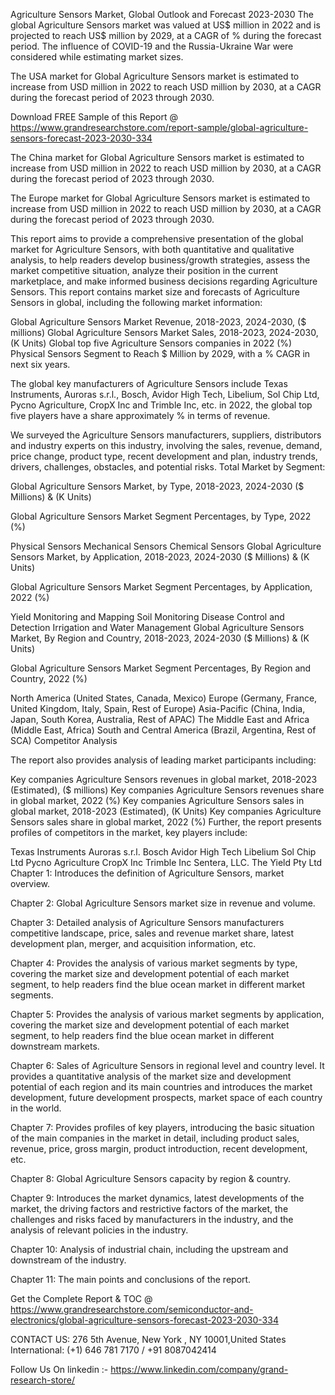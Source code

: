 Agriculture Sensors Market, Global Outlook and Forecast 2023-2030
The global Agriculture Sensors market was valued at US$ million in 2022 and is projected to reach US$ million by 2029, at a CAGR of % during the forecast period. The influence of COVID-19 and the Russia-Ukraine War were considered while estimating market sizes.

The USA market for Global Agriculture Sensors market is estimated to increase from USD million in 2022 to reach USD million by 2030, at a CAGR during the forecast period of 2023 through 2030.

Download FREE Sample of this Report @ https://www.grandresearchstore.com/report-sample/global-agriculture-sensors-forecast-2023-2030-334

The China market for Global Agriculture Sensors market is estimated to increase from USD million in 2022 to reach USD million by 2030, at a CAGR during the forecast period of 2023 through 2030.

The Europe market for Global Agriculture Sensors market is estimated to increase from USD million in 2022 to reach USD million by 2030, at a CAGR during the forecast period of 2023 through 2030.

This report aims to provide a comprehensive presentation of the global market for Agriculture Sensors, with both quantitative and qualitative analysis, to help readers develop business/growth strategies, assess the market competitive situation, analyze their position in the current marketplace, and make informed business decisions regarding Agriculture Sensors. This report contains market size and forecasts of Agriculture Sensors in global, including the following market information:

Global Agriculture Sensors Market Revenue, 2018-2023, 2024-2030, ($ millions)
Global Agriculture Sensors Market Sales, 2018-2023, 2024-2030, (K Units)
Global top five Agriculture Sensors companies in 2022 (%)
Physical Sensors Segment to Reach $ Million by 2029, with a % CAGR in next six years.

The global key manufacturers of Agriculture Sensors include Texas Instruments, Auroras s.r.l., Bosch, Avidor High Tech, Libelium, Sol Chip Ltd, Pycno Agriculture, CropX Inc and Trimble Inc, etc. in 2022, the global top five players have a share approximately % in terms of revenue.

We surveyed the Agriculture Sensors manufacturers, suppliers, distributors and industry experts on this industry, involving the sales, revenue, demand, price change, product type, recent development and plan, industry trends, drivers, challenges, obstacles, and potential risks. Total Market by Segment:

Global Agriculture Sensors Market, by Type, 2018-2023, 2024-2030 ($ Millions) & (K Units)

Global Agriculture Sensors Market Segment Percentages, by Type, 2022 (%)

Physical Sensors
Mechanical Sensors
Chemical Sensors
Global Agriculture Sensors Market, by Application, 2018-2023, 2024-2030 ($ Millions) & (K Units)

Global Agriculture Sensors Market Segment Percentages, by Application, 2022 (%)

Yield Monitoring and Mapping
Soil Monitoring
Disease Control and Detection
Irrigation and Water Management
Global Agriculture Sensors Market, By Region and Country, 2018-2023, 2024-2030 ($ Millions) & (K Units)

Global Agriculture Sensors Market Segment Percentages, By Region and Country, 2022 (%)

North America (United States, Canada, Mexico)
Europe (Germany, France, United Kingdom, Italy, Spain, Rest of Europe)
Asia-Pacific (China, India, Japan, South Korea, Australia, Rest of APAC)
The Middle East and Africa (Middle East, Africa)
South and Central America (Brazil, Argentina, Rest of SCA)
Competitor Analysis

The report also provides analysis of leading market participants including:

Key companies Agriculture Sensors revenues in global market, 2018-2023 (Estimated), ($ millions)
Key companies Agriculture Sensors revenues share in global market, 2022 (%)
Key companies Agriculture Sensors sales in global market, 2018-2023 (Estimated), (K Units)
Key companies Agriculture Sensors sales share in global market, 2022 (%)
Further, the report presents profiles of competitors in the market, key players include:

Texas Instruments
Auroras s.r.l.
Bosch
Avidor High Tech
Libelium
Sol Chip Ltd
Pycno Agriculture
CropX Inc
Trimble Inc
Sentera, LLC.
The Yield Pty Ltd
Chapter 1: Introduces the definition of Agriculture Sensors, market overview.

Chapter 2: Global Agriculture Sensors market size in revenue and volume.

Chapter 3: Detailed analysis of Agriculture Sensors manufacturers competitive landscape, price, sales and revenue market share, latest development plan, merger, and acquisition information, etc.

Chapter 4: Provides the analysis of various market segments by type, covering the market size and development potential of each market segment, to help readers find the blue ocean market in different market segments.

Chapter 5: Provides the analysis of various market segments by application, covering the market size and development potential of each market segment, to help readers find the blue ocean market in different downstream markets.

Chapter 6: Sales of Agriculture Sensors in regional level and country level. It provides a quantitative analysis of the market size and development potential of each region and its main countries and introduces the market development, future development prospects, market space of each country in the world.

Chapter 7: Provides profiles of key players, introducing the basic situation of the main companies in the market in detail, including product sales, revenue, price, gross margin, product introduction, recent development, etc.

Chapter 8: Global Agriculture Sensors capacity by region & country.

Chapter 9: Introduces the market dynamics, latest developments of the market, the driving factors and restrictive factors of the market, the challenges and risks faced by manufacturers in the industry, and the analysis of relevant policies in the industry.

Chapter 10: Analysis of industrial chain, including the upstream and downstream of the industry.

Chapter 11: The main points and conclusions of the report.

Get the Complete Report & TOC @ https://www.grandresearchstore.com/semiconductor-and-electronics/global-agriculture-sensors-forecast-2023-2030-334

CONTACT US:
276 5th Avenue, New York , NY 10001,United States
International: (+1) 646 781 7170 / +91 8087042414

Follow Us On linkedin :- https://www.linkedin.com/company/grand-research-store/

